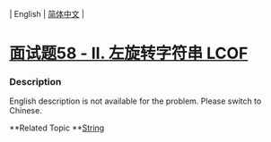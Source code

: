 | English | [简体中文](README.md) |

# [面试题58 - II. 左旋转字符串 LCOF](https://leetcode-cn.com/problems/zuo-xuan-zhuan-zi-fu-chuan-lcof)
 ### Description
<p>English description is not available for the problem. Please switch to Chinese.</p>

**Related Topic	**[String](https://leetcode-cn.com/tag/string) 